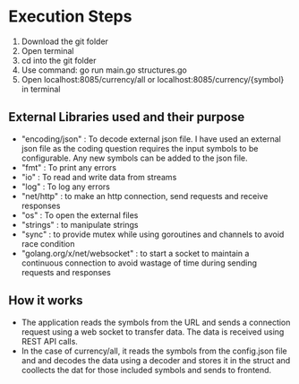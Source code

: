# Execution Steps

1. Download the git folder
2. Open terminal
3. cd into the git folder
4. Use command: go run main.go structures.go
5. Open localhost:8085/currency/all or localhost:8085/currency/{symbol} in terminal

## External Libraries used and their purpose

- "encoding/json"  : To decode external json file. I have used an external json file as the coding question requires the input symbols to be configurable. Any new symbols can be added to the json file.
- "fmt" : To print any errors
- "io" : To read and write data from streams
- "log" : To log any errors
- "net/http" :  to make an http connection, send requests and receive responses
- "os" : To open the external files
- "strings" :  to manipulate strings
- "sync" :  to provide mutex while using goroutines and channels to avoid race condition
- "golang.org/x/net/websocket" :  to start a socket to maintain a continuous connection to avoid wastage of time during sending requests and responses

## How it works
- The application reads the symbols from the URL and sends a connection request using a web socket to transfer data. The data is received using REST API calls.
- In the case of currency/all, it reads the symbols from the config.json file and and decodes the data using a decoder and stores it in the struct and coollects the dat for those included symbols and sends to frontend. 
